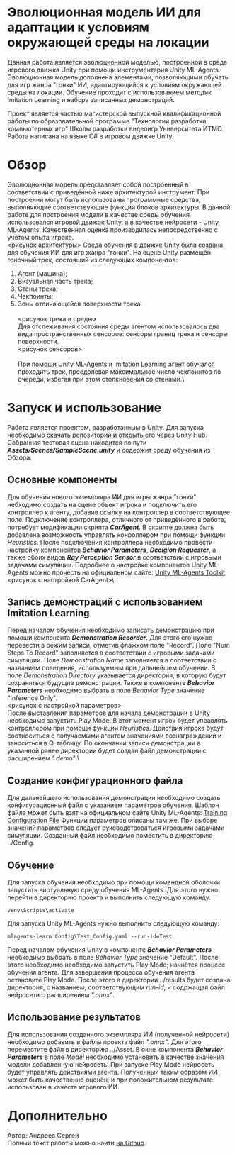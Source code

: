 # Эволюционная модель ИИ для адаптации к условиям окружающей среды на локации
Данная работа является эволюционной моделью, построенной в среде игрового движка Unity при помощи инструментария Unity ML-Agents. Эволюционная модель дополнена элементами, позволяющими обучать для игр жанра "гонки" ИИ, адаптирующийся к условиям окружающей среды на локации. Обучение проходит с использованием методик Imitation Learning и набора записанных демонстраций.

Проект является частью магистерской выпускной квалификационной работы по образовательной программе "Технологии разработки компьютерных игр" Школы разработки видеоигр Университета ИТМО. Работа написана на языке C# в игровом движке Unity.

# Обзор
Эволюционная модель представляет собой построенный в соответствии с приведённой ниже архитектурой инструмент. При построении могут быть использованы программные средства, выполняющие соответствующие функции блоков архитектуры. В данной работе для построения модели в качестве среды обучения использовался игровой движок Unity, а в качестве нейросети - Unity ML-Agents. Качественная оценка производилась непосредственно с учётом опыта игрока.\
   <рисунок архитектуры>
Среда обучения в движке Unity была создана для обучения ИИ для игр жанра "гонки". На сцене Unity размещён гоночный трек, состоящий из следующих компонентов:
1. Агент (машина);
2. Визуальная часть трека;
3. Стены трека;
4. Чекпоинты;
5. Зоны отличающейся поверхности трека.\
   \
   <рисунок трека и среды>\
Для отслеживания состояния среды агентом использовалось два вида пространственных сенсоров: сенсоры границ трека и сенсоры поверхности.\
   <рисунок сенсоров>\
   \
При помощи Unity ML-Agents и Imitation Learning агент обучался проходить трек, преодолевая максимальное число чекпоинтов по очереди, избегая при этом столкновения со стенами.\

# Запуск и использование
Работа является проектом, разработанным в Unity. Для запуска необходимо скачать репозиторий и открыть его через Unity Hub. Собранная тестовая сцена находится по пути ***Assets/Scenes/SampleScene.unity*** и содержит среду обучения из Обзора.

## Основные компоненты
Для обучения нового экземпляра ИИ для игры жанра "гонки" небходимо создать на сцене объект игрока и подключить его контроллер к агенту, добавив ссылку на контроллер в соответствующее поле. Подключение контроллера, отличного от приведённого в работе, потребует модификации скрипта ***CarAgent***. В скрипте должна быть добавлена возможность управлять конроллером при помощи функции *Heuristics*. После подключения контроллера необходимо провести настройку компонентов ***Behavior Parameters***, ***Decigion Requester***, а также обоих видов ***Ray Perception Sensor*** в соответствии с игровыми задачами симуляции. Подробнее о настройке компонентов Unity ML-Agents можно прочесть на официальном сайте: [Unity ML-Agents Toolkit](https://unity-technologies.github.io/ml-agents/)\
   <рисунок с настройкой CarAgent>\

## Запись демонстраций с использованием Imitation Learning
Перед началом обучения необходимо записать демонстрацию при помощи компонента ***Demonstration Recorder***. Для этого его нужно перевести в режим записи, отметив флажком поле "Record". Поле "Num Steps To Record" заполняется в соответствии с игровыми задачами симуляции. Поле *Demonstration Name* заполняется в соответствии с названием поведения, используемым при дальнейшем обучении. В поле *Demonstration Directory* указывается директория, в которую будут сохраняться будущие демонстрации. Также в компоненте ***Behavior Parameters*** необходимо выбрать в поле *Behavior Type* значение "Inference Only".\
   <рисунок с настройкой параметров>\
После выставления параметров для начала демонстрации в Unity необходимо запустить Play Mode. В этот момент игрок будет управлять контроллером при помощи функции *Heuristics*. Действия игрока будут соотноситься с получаемыми агентом значениями вознаграждений и заноситься в Q-таблицу. По окончании записи демонстрации в указанной ранее директории будет создан файл демонстрации с расширением *".demo"*.\

## Создание конфигурационного файла
Для дальнейшего использования демонстрации необходимо создать конфигурационный файл с указанием параметров обучения. Шаблон файла может быть взят на официальном сайте Unity ML-Agents: [Training Configuration File](https://unity-technologies.github.io/ml-agents/Training-Configuration-File/) Функции параметров описаны там же. При выборе значений параметров следует руководствоваться игровыми задачами симуляции. Созданный файл необходимо поместить в директорию ../Config.

## Обучение
Для запуска обучения необходимо при помощи командной оболочки запустить виртуальную среду обучения ML-Agents. Для этого нужно перейти в директорию проекта и выполнить следующую команду:
```
venv\Scripts\activate
```
Для запуска Unity ML-Agents нужно выполнить следующую команду:
```
mlagents-learn Config\Test_Config.yaml --run-id=Test
```
Перед началом обучения Unity в компоненте ***Behavior Parameters*** необходимо выбрать в поле *Behavior Type* значение "Default". После этого необходимо необходимо запустить Play Mode; начнётся процесс обучения агента. Для завершения процесса обучения агента остановите Play Mode. После этого в директории ../results будет создана директория, с названием, соответствующим *run-id*, и содржащая файл нейросети с расширением *".onnx"*.

## Использование результатов
Для использования созданного экземпляра ИИ (полученной нейросети) необходимо добавить в файлы проекта файл *".onnx"*. Для этого переместите файл в директорию ../Asset. В окне компонента ***Behavior Parameters*** в поле *Model* необходимо установить в качестве значения модели добавленную нейросеть. При запуске Play Mode нейросеть будет управлять действиями агента. Полученный таким образом ИИ может быть качественно оценён, и при положительном результате использован в качесте игрового ИИ.

# Дополнительно
Автор: Андреев Сергей\
Полный текст работы можно найти [на Github](https://github.com/JackArrow99/Evolutionary_AI_model_for_adapting_to_environmental_conditions_at_location/tree/main).

